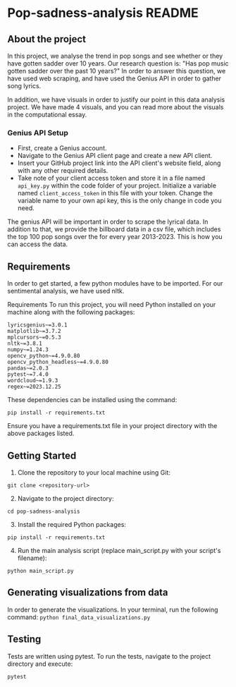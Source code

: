 # Pop-sadness-analysis README

## About the project 
In this project, we analyse the trend in pop songs and see whether or they have gotten sadder over 10 years. Our research question is: "Has pop music gotten sadder over the past 10 years?" In order to answer this question, we have used web scraping, and have used the Genius API in order to gather song lyrics.

In addition, we have visuals in order to justify our point in this data analysis project. We have made 4 visuals, and you can read more about the visuals in the computational essay. 


### Genius API Setup
- First, create a Genius account.
- Navigate to the Genius API client page and create a new API client.
- Insert your GitHub project link into the API client's website field, along with any other required details.
- Take note of your client access token and store it in a file named `api_key.py` within the code folder of your project. Initialize a variable named `client_access_token` in this file with your token. Change the variable name to your own api key, this is the only change in code you need.

The genius API will be important in order to scrape the lyrical data. In addition to that, we provide the billboard data in a csv file, which includes the top 100 pop songs over the for every year 2013-2023. This is how you can access the data. 



## Requirements

In order to get started, a few python modules have to be imported. For our sentimental analysis, we have used nltk. 

Requirements
To run this project, you will need Python installed on your machine along with the following packages:
```
lyricsgenius~=3.0.1
matplotlib~=3.7.2
mplcursors~=0.5.3
nltk~=3.8.1
numpy~=1.24.3
opencv_python~=4.9.0.80
opencv_python_headless~=4.9.0.80
pandas~=2.0.3
pytest~=7.4.0
wordcloud~=1.9.3
regex~=2023.12.25
```
These dependencies can be installed using the command:


```pip install -r requirements.txt ```

Ensure you have a requirements.txt file in your project directory with the above packages listed.

## Getting Started

1) Clone the repository to your local machine using Git:

```git clone <repository-url>```

2) Navigate to the project directory:

```cd pop-sadness-analysis```

3) Install the required Python packages:

```pip install -r requirements.txt```

4) Run the main analysis script (replace main_script.py with your script's filename):

```python main_script.py```

## Generating visualizations from data

In order to generate the visualizations. In your terminal, run the following command:
```python final_data_visualizations.py```

## Testing

Tests are written using pytest. To run the tests, navigate to the project directory and execute:

```pytest```


